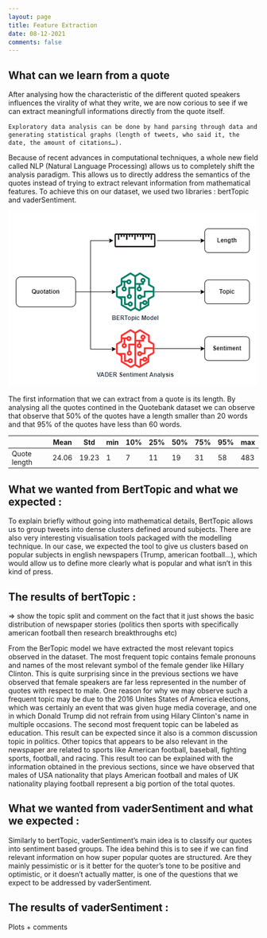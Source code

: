 ```yaml
---
layout: page
title: Feature Extraction
date: 08-12-2021
comments: false
---
```

## What can we learn from a quote

After analysing how the characteristic of the different quoted speakers influences the virality of what they write, we are now corious to see if we can extract meaningfull informations directly from the quote itself.

    Exploratory data analysis can be done by hand parsing through data and generating statistical graphs (length of tweets, who said it, the date, the amount of citations…). 

Because of recent advances in computational techniques, a whole new field called NLP (Natural Language Processing) allows us to completely shift the analysis paradigm. This allows us to directly address the semantics of the quotes instead of trying to extract relevant information from mathematical features.
To achieve this on our dataset, we used two libraries : bertTopic and vaderSentiment.

<img src="../assets/img/plots_feature_extraction/feature_extraction.png">

The first information that we can extract from a quote is its length. By analysing all the quotes contined in the Quotebank dataset we can observe that observe that 50% of the quotes have a length smaller than 20 words and that 95% of the quotes have less than 60 words.

|              | Mean  | Std   | min | 10% | 25% | 50% | 75% | 95% | max |
|--------------|-------|-------|-----|-----|-----|-----|-----|-----|-----|
| Quote length | 24.06 | 19.23 | 1   | 7   | 11  | 19  | 31  | 58  | 483 |


## What we wanted from BertTopic and what we expected  :
To explain briefly without going into mathematical details, BertTopic allows us to group tweets into dense clusters defined around subjects. There are also very interesting visualisation tools packaged with the modelling technique. In our case, we expected the tool to give us clusters based on popular subjects in english newspapers (Trump, american football…), which would allow us to define more clearly what is popular and what isn’t in this kind of press.

## The results of bertTopic : 
=> show the topic split and comment on the fact that it just shows the basic distribution of newspaper stories (politics then sports with specifically american football then research breakthroughs etc)

From the BerTopic model we have extracted the most relevant topics observed in the dataset. The most frequent topic contains female pronouns and names of the most relevant symbol of the female gender like Hillary Clinton. This is quite surprising since in the previous sections we have observed that female speakers are far less represented in the number of quotes with respect to male. One reason for why we may observe such a frequent topic may be due to the 2016 Unites States of America elections, which was certainly an event that was given huge media coverage, and one in which Donald Trump did not refrain from using Hilary Clinton's name in multiple occasions. The second most frequent topic can be labeled as education. This result can be expected since it also is a common discussion topic in politics. Other topics that appears to be also relevant in the newspaper are related to sports like American football, baseball, fighting sports, football, and racing. This result too can be explained with the information obtained in the previous sections, since we have observed that males of USA nationality that plays American football and males of UK nationality playing football represent a big portion of the total quotes.


## What we wanted from vaderSentiment and what we expected  :
Similarly to bertTopic, vaderSentiment’s main idea is to classify our quotes into sentiment based groups. The idea behind this is to see if we can find relevant information on how super popular quotes are structured. Are they mainly pessimistic or is it better for the quoter’s tone to be positive and optimistic, or it doesn’t actually matter, is one of the questions that we expect to be addressed by vaderSentiment.

## The results of vaderSentiment : 
Plots + comments 




